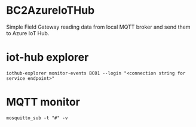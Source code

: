 # BC2AzureIoTHub
Simple Field Gateway reading data from local MQTT broker and send them to Azure IoT Hub.

# iot-hub explorer

```
iothub-explorer monitor-events BC01 --login "<connection string for service endpoint>"
```

# MQTT monitor

```
mosquitto_sub -t "#" -v
```